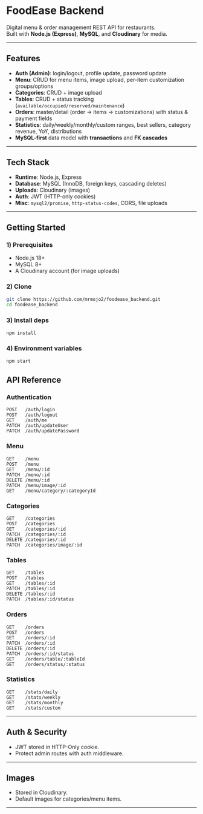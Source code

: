 # FoodEase Backend

Digital menu & order management REST API for restaurants.  
Built with **Node.js (Express)**, **MySQL**, and **Cloudinary** for media.

---

## Features

- **Auth (Admin)**: login/logout, profile update, password update
- **Menu**: CRUD for menu items, image upload, per-item customization groups/options
- **Categories**: CRUD + image upload
- **Tables**: CRUD + status tracking (`available/occupied/reserved/maintenance`)
- **Orders**: master/detail (order → items → customizations) with status & payment fields
- **Statistics**: daily/weekly/monthly/custom ranges, best sellers, category revenue, YoY, distributions
- **MySQL-first** data model with **transactions** and **FK cascades**

---

## Tech Stack

- **Runtime**: Node.js, Express
- **Database**: MySQL (InnoDB, foreign keys, cascading deletes)
- **Uploads**: Cloudinary (images)
- **Auth**: JWT (HTTP-only cookies)
- **Misc**: `mysql2/promise`, `http-status-codes`, CORS, file uploads

---

## Getting Started

### 1) Prerequisites
- Node.js 18+
- MySQL 8+
- A Cloudinary account (for image uploads)

### 2) Clone
```bash
git clone https://github.com/mrmojo2/foodease_backend.git
cd foodease_backend
```

### 3) Install deps
```bash
npm install
```

### 4) Environment variables
```bash
npm start
```

## API Reference

### Authentication
```
POST   /auth/login
POST   /auth/logout
GET    /auth/me
PATCH  /auth/updateUser
PATCH  /auth/updatePassword
```

### Menu
```
GET    /menu
POST   /menu
GET    /menu/:id
PATCH  /menu/:id
DELETE /menu/:id
PATCH  /menu/image/:id
GET    /menu/category/:categoryId
```

### Categories
```
GET    /categories
POST   /categories
GET    /categories/:id
PATCH  /categories/:id
DELETE /categories/:id
PATCH  /categories/image/:id
```

### Tables
```
GET    /tables
POST   /tables
GET    /tables/:id
PATCH  /tables/:id
DELETE /tables/:id
PATCH  /tables/:id/status
```

### Orders
```
GET    /orders
POST   /orders
GET    /orders/:id
PATCH  /orders/:id
DELETE /orders/:id
PATCH  /orders/:id/status
GET    /orders/table/:tableId
GET    /orders/status/:status
```

### Statistics
```
GET    /stats/daily
GET    /stats/weekly
GET    /stats/monthly
GET    /stats/custom
```

---

## Auth & Security

- JWT stored in HTTP-Only cookie.
- Protect admin routes with auth middleware.

---

## Images

- Stored in Cloudinary.
- Default images for categories/menu items.

---
